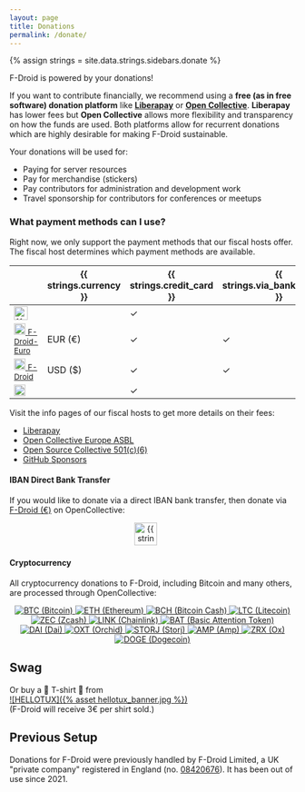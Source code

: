 ```yaml
---
layout: page
title: Donations
permalink: /donate/
---
```


{% assign strings = site.data.strings.sidebars.donate %}

F-Droid is powered by your donations!

If you want to contribute financially, we recommend using a **free (as in free software) donation platform** like **[Liberapay](https://liberapay.com/F-Droid-Data/)** or **[Open Collective](https://opencollective.com/f-droid/)**. **Liberapay** has lower fees but **Open Collective** allows more flexibility and transparency on how the funds are used.
Both platforms allow for recurrent donations which are highly desirable for making F-Droid sustainable.

Your donations will be used for:

* Paying for server resources
* Pay for merchandise (stickers)
* Pay contributors for administration and development work
* Travel sponsorship for contributors for conferences or meetups


### What payment methods can I use?

Right now, we only support the payment methods that our fiscal hosts offer.  The fiscal host determines which payment methods are available.

<div class="payment-methods"></div>

|      | {{ strings.currency }} | {{ strings.credit_card }}  | {{ strings.via_bank_transfer }} | {{ strings.paypal }} | {{ strings.crypto }} |
|------|----------|--------------|---------------|--------|--------|
| [<img src="{% asset liberapay_donate_button.svg %}" alt="{{ strings.liberapay_alt }}" height="24" />](https://liberapay.com/F-Droid-Data/)           | | ✓ | | ✓ | |
| [<img src="{% asset opencollectivelogo.svg %}" height="20" alt="{{ strings.opencollective_alt }}" /> <small>F-Droid-Euro</small>](https://opencollective.com/f-droid-euro) | EUR (€) | ✓ | ✓ |  | |
| [<img src="{% asset opencollectivelogo.svg %}" height="20" alt="{{ strings.opencollective_alt }}" /> <small>F-Droid</small>](https://opencollective.com/f-droid)   | USD ($) | ✓ | ✓ | ✓ | ✓ |
| [<img src="{% asset github-sponsors.svg %}" height="20" alt="GitHub Sponsors" />](https://github.com/sponsors/f-droid) |  | ✓ | | ✓ | |

Visit the info pages of our fiscal hosts to get more details on their fees:

* [Liberapay](https://liberapay.com/about/faq#fees)
* [Open Collective Europe ASBL](https://opencollective.com/europe)
* [Open Source Collective 501(c)(6)](https://opencollective.com/opensource)
* [GitHub Sponsors](https://docs.github.com/en/billing/managing-billing-for-github-sponsors/about-billing-for-github-sponsors)


#### IBAN Direct Bank Transfer

If you would like to donate via a direct IBAN bank transfer, then donate via [F-Droid (€)](https://opencollective.com/f-droid-euro) on OpenCollective:

<p align="center">
<a href="https://opencollective.com/f-droid-euro"><img src="{% asset opencollective_button.png %}" height="40" alt="{{ strings.opencollective_alt }}"></a>
&nbsp; &nbsp; &nbsp;
</p>


#### Cryptocurrency

All cryptocurrency donations to F-Droid, including Bitcoin and many others, are processed through OpenCollective:

<p align="center">
<a href="https://opencollective.com/f-droid/donate/crypto" target="_blank">
<img class="crypto-logos" src="{% asset crypto-logos/BTC.svg %}" alt="BTC (Bitcoin)" />
<img class="crypto-logos" src="{% asset crypto-logos/ETH.svg %}" alt="ETH (Ethereum)" />
<img class="crypto-logos" src="{% asset crypto-logos/BCH.svg %}" alt="BCH (Bitcoin Cash)" />
<img class="crypto-logos" src="{% asset crypto-logos/LTC.svg %}" alt="LTC (Litecoin)" />
<img class="crypto-logos" src="{% asset crypto-logos/ZEC.svg %}" alt="ZEC (Zcash)" />
<img class="crypto-logos" src="{% asset crypto-logos/LINK.svg %}" alt="LINK (Chainlink)" />
<img class="crypto-logos" src="{% asset crypto-logos/BAT.svg %}" alt="BAT (Basic Attention Token)" />
<img class="crypto-logos" src="{% asset crypto-logos/DAI.svg %}" alt="DAI (Dai)" />
<img class="crypto-logos" src="{% asset crypto-logos/OXT.svg %}" alt="OXT (Orchid)" />
<img class="crypto-logos" src="{% asset crypto-logos/STORJ.svg %}" alt="STORJ (Storj)" />
<img class="crypto-logos" src="{% asset crypto-logos/AMP.svg %}" alt="AMP (Amp)" />
<img class="crypto-logos" src="{% asset crypto-logos/ZRX.svg %}" alt="ZRX (Ox)" />
<img class="crypto-logos" src="{% asset crypto-logos/DOGE.svg %}" alt="DOGE (Dogecoin)" />
</a>
</p>


## Swag

Or buy a 👕 T-shirt 👕 from <br>
[![HELLOTUX]({% asset hellotux_banner.jpg %})](https://www.hellotux.com/f-droid)<br>
(F-Droid will receive 3€ per shirt sold.)


## Previous Setup

Donations for F-Droid were previously handled by F-Droid Limited, a UK "private
company" registered in England
(no. [08420676](https://beta.companieshouse.gov.uk/company/08420676)).  It has
been out of use since 2021.
